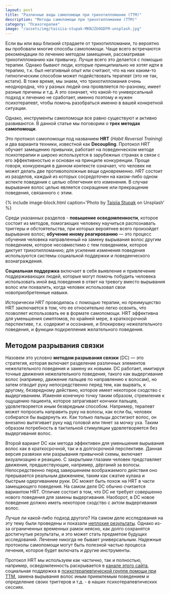 ```yaml
---
layout: post
title: "Различные виды самопомощи при трихотилломании (ТТМ)"
description: "Методы самопомощи при трихотилломании (ТТМ)"
category: "Психотерапия"
image: "/assets/img/taisiia-stupak-MKNJZb9GDFM-unsplash.jpg"
---
```


Если вы или ваш близкий страдаете от трихотилломании, то вероятно вы пробовали многие способы самопомощи.
Чаще всего встречаются рекомендации по лечению методом замещения, рассматривая трихотилломанию как привычку. 
Лучше всего это делается с помощью терапии.
Однако бывают люди, которые принципиально не хотят идти в терапию, т.к. был негативный опыт или считают, 
что на них каким-то гипнотическим способом может подействовать терапевт (это не так, кстати).
В тоже время, мы знаем, что трихотилломания очень неоднородна, что у разных людей она проявляется по-разному, 
имеет разные причины и т.д. А это означает, что какой-то универсальный подход к лечению не сработает, 
именно поэтому и нужен психотерапевт, чтобы помочь разобраться именно в вашей конкретной ситуации.

Однако, инструменты самопомощи все равно существуют и активно развиваются. 
В данной статье мы поговорим о **трех методах самопомощи**.

Это протокол самопомощи под названием **HRT** (*Habit Reversal Training*) и два варианта техники, известной как **Decoupling**.
Протокол *HRT* обучает замещению привычки, работает на поведенческом методе психотерапии и широко 
используется в зарубежных странах в связи с его эффективностью и основан на принципе конкуренции.
Проще говоря, конкуренция в данном контексте означает, что человек не может делать две противоположные вещи одновременно. 
*HRT* состоит из разделов, каждый из которых сосредоточен на каком-либо одном аспекте поведения с целью облегчения 
его изменения. В случае вырывание волос целью является сокращение или прекращение поведения, связанного с этим.

{% include image-block.html
caption='Photo by <a href="https://unsplash.com/@taiamint" rel="nofollow">Taisiia Stupak</a> on Unsplash'
%}


Среди указанных разделов - **повышение осведомленности**, которое состоит из методов, 
помогающих человеку научиться распознавать триггеры и обстоятельства, 
при которых вероятнее всего произойдет вырывание волос; **обучение иному реагированию** — это процесс обучения 
человека направленный на замену вырывания волос другим поведением, которое несовместимо с тем поведением, 
которое диктует трихотилломанию; для усиления изменения поведения используются системы социальной поддержки и поведенческого вознаграждения.

**Социальная поддержка** включает в себя выявление и привлечение поддерживающих людей, которые могут помочь 
побудить человека использовать иной вид поведения в ответ на тревогу вместо вырывания волос или похвалить, 
когда человек использовал свои новоприобретенные навыки.

Исторически *HRT* проводилась с помощью терапии, но преимущество HRT заключается в том, 
что ее относительно легко освоить, что позволяет использовать ее в формате самопомощи. 
HRT эффективна для уменьшения симптомов, по крайней мере, в краткосрочной перспективе, т.к. содержит и осознание, 
и блокировку нежелательного поведения, и функции подкрепления желательного поведения.

## Методом разрывания связки
Назовем это условно **методом разрывания связки** (DC) — это стратегия, которая включает 
разделение различных элементов нежелательного поведения и замену их новыми. 
DC работает, имитируя точные движения нежелательного поведения, такого как выдергивание волос 
(например, движение пальцев по направлению к волосам), но затем отводит руку непосредственно перед тем, 
как вырвать, к другому, безвредному действию, которое имеет некоторое сходство с выдергиванием. 
Изменяя конечную точку таким образом, стремление к ощущению пациента, которое затрагивает кончики пальцев, 
удовлетворяется иным безвредным способом. Например, терапевт может попросить направить руку на волосы, 
как если бы, человек собирался бы выдернуть их. Как только пальцы достигают волос, 
он внезапно вытягивает руку над головой или тянет за мочку уха. 
Таким образом потребность в тактильной стимуляции удовлетворяется без выдергивания волос.

Второй вариант DC как метода эффективен для уменьшения вырывания волос как в краткосрочной, 
так и в долгосрочной перспективе. Данная версия развязки или разрывания привычной схемы, 
включает визуализацию и реакцию. С закрытыми глазами человек представляет движения, предшествующие,
например, дёрганий за волосы. Непосредственно перед завершением воображаемого действия оно прерывается реальным движением, 
таким как сжатие кулака и быстрым одергиванием руки. DC может быть похож на HRT в части замещающего поведения. 
На самом деле DC обычно считается вариантом HRT. Отличие состоит в том, что DC не требует совершенно 
нового поведения для замены выдергивания. Наоборот, в DC новое поведение должно иметь некоторое сходство с актом выдергивания волос.

Лучше ли какой-либо подход другого? На самом деле исследования на эту тему были проведены
и показали <a href="https://journals.sagepub.com/doi/full/10.1177/01454455211010707?rfr_dat=cr_pub++0pubmed&url_ver=Z39.88-2003&rfr_id=ori%3Arid%3Acrossref.org" rel="nofollow">неплохие результаты</a>.
Однако из-за ограниченных временных рамок неясно, как долго сохранятся достигнутые результаты, 
и это может стать предметом будущих исследований. Лечение никогда не бывает универсальным. 
Надежные протоколы самопомощи могут быть полезной частью процесса лечения, которое будет включать и другие инструменты.

Протокол HRT мы используем как частично, так и полностью, например, 
осведомленность раскрывается в <a href="https://t.me/ttm_help_ru" rel="nofollow">канале этого сайта</a>, 
социальная поддержка в <a href="https://t.me/+Iofg2iERjAlmMTQy" rel="nofollow">психотерапевтической группе помощи при ТТМ</a>, 
замена вырывания волос иным приемлемым поведением и определение своих триггеров и т.д. - в наших психотерапевтических сессиях.

